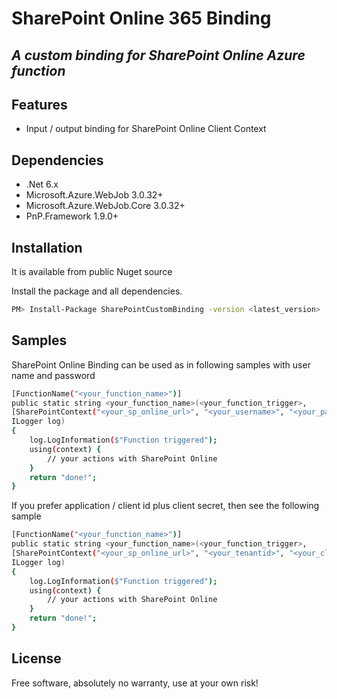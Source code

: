 # SharePoint Online 365 Binding
## _A custom binding for SharePoint Online Azure function_
## Features

- Input / output binding for SharePoint Online Client Context 
## Dependencies
- .Net 6.x
- Microsoft.Azure.WebJob 3.0.32+
- Microsoft.Azure.WebJob.Core 3.0.32+
- PnP.Framework 1.9.0+

## Installation

It is available from public Nuget source

Install the package and all dependencies.

```sh
PM> Install-Package SharePointCustomBinding -version <latest_version>
```

## Samples

SharePoint Online Binding can be used as in following samples with user name and password

```sh
[FunctionName("<your_function_name>")]
public static string <your_function_name>(<your_function_trigger>,
[SharePointContext("<your_sp_online_url>", "<your_username>", "<your_password>")] ClientContext context,
ILogger log)
{
    log.LogInformation($"Function triggered");
    using(context) {
        // your actions with SharePoint Online 
    }
    return "done!";
}
```

If you prefer application / client id plus client secret, then see the following sample 

```sh
[FunctionName("<your_function_name>")]
public static string <your_function_name>(<your_function_trigger>,
[SharePointContext("<your_sp_online_url>", "<your_tenantid>", "<your_clientid>", "<your_clientsecret>")] ClientContext context,
ILogger log)
{
    log.LogInformation($"Function triggered");
    using(context) {
        // your actions with SharePoint Online 
    }
    return "done!";
}
```

## License

Free software, absolutely no warranty, use at your own risk!
